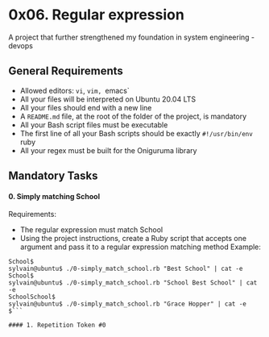 # 0x06. Regular expression
A project that further strengthened my foundation in system engineering - devops
## General Requirements
- Allowed editors: `vi`, `vim, `emacs`
- All your files will be interpreted on Ubuntu 20.04 LTS
- All your files should end with a new line
- A `README.md` file, at the root of the folder of the project, is mandatory
- All your Bash script files must be executable
- The first line of all your Bash scripts should be exactly `#!/usr/bin/env` ruby
- All your regex must be built for the Oniguruma library

## Mandatory Tasks
#### 0. Simply matching School
Requirements:
- The regular expression must match School
- Using the project instructions, create a Ruby script that accepts one
argument and pass it to a regular expression matching method
Example:

```sylvain@ubuntu$ ./0-simply_match_school.rb School | cat -e
School$
sylvain@ubuntu$ ./0-simply_match_school.rb "Best School" | cat -e
School$
sylvain@ubuntu$ ./0-simply_match_school.rb "School Best School" | cat -e
SchoolSchool$
sylvain@ubuntu$ ./0-simply_match_school.rb "Grace Hopper" | cat -e
$```

#### 1. Repetition Token #0